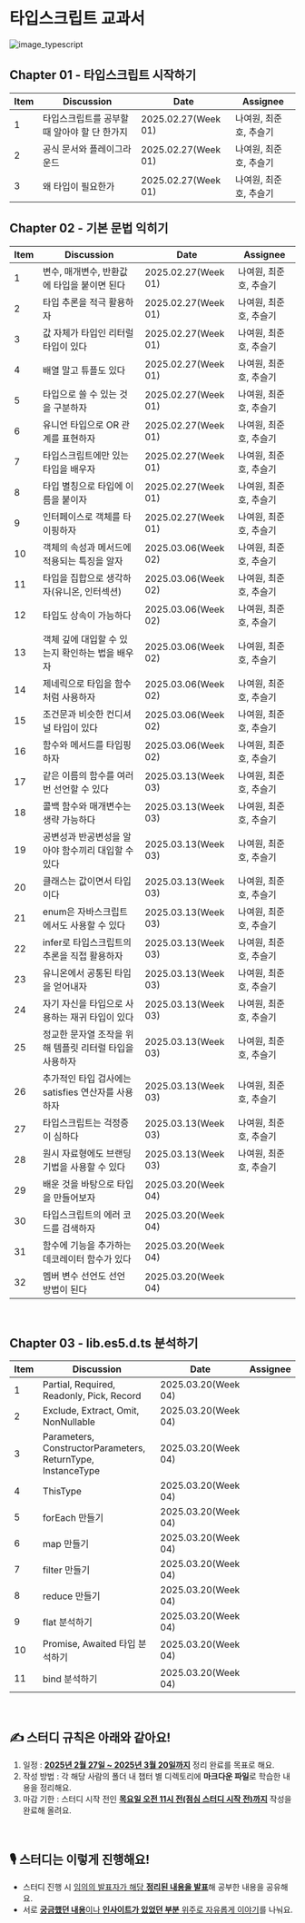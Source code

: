 # 타입스크립트 교과서

![image_typescript](https://github.com/user-attachments/assets/2963dd81-e5fd-4f4e-9a7e-c5eec99fffbf)

## Chapter 01 - 타입스크립트 시작하기

| Item | Discussion                                   | Date                | Assignee               |
| ---- | -------------------------------------------- | ------------------- | ---------------------- |
| 1   | 타입스크립트를 공부할 때 알아야 할 단 한가지 | 2025.02.27(Week 01) | 나여원, 최준호, 추슬기 |
| 2   | 공식 문서와 플레이그라운드                   | 2025.02.27(Week 01) | 나여원, 최준호, 추슬기 |
| 3   | 왜 타입이 필요한가                           | 2025.02.27(Week 01) | 나여원, 최준호, 추슬기 |

## Chapter 02 - 기본 문법 익히기

| Item | Discussion                                              | Date                | Assignee               |
| ---- | ------------------------------------------------------- | ------------------- | ---------------------- |
| 1   | 변수, 매개변수, 반환값에 타입을 붙이면 된다             | 2025.02.27(Week 01) | 나여원, 최준호, 추슬기 |
| 2   | 타입 추론을 적극 활용하자                               | 2025.02.27(Week 01) | 나여원, 최준호, 추슬기 |
| 3   | 값 자체가 타입인 리터럴 타입이 있다                     | 2025.02.27(Week 01) | 나여원, 최준호, 추슬기 |
| 4   | 배열 말고 튜플도 있다                                   | 2025.02.27(Week 01) | 나여원, 최준호, 추슬기 |
| 5   | 타입으로 쓸 수 있는 것을 구분하자                       | 2025.02.27(Week 01) | 나여원, 최준호, 추슬기 |
| 6   | 유니언 타입으로 OR 관계를 표현하자                      | 2025.02.27(Week 01) | 나여원, 최준호, 추슬기 |
| 7   | 타입스크립트에만 있는 타입을 배우자                     | 2025.02.27(Week 01) | 나여원, 최준호, 추슬기 |
| 8   | 타입 별칭으로 타입에 이름을 붙이자                      | 2025.02.27(Week 01) | 나여원, 최준호, 추슬기 |
| 9   | 인터페이스로 객체를 타이핑하자                          | 2025.02.27(Week 01) | 나여원, 최준호, 추슬기 |
| 10   | 객체의 속성과 메서드에 적용되는 특징을 알자             | 2025.03.06(Week 02) | 나여원, 최준호, 추슬기 |
| 11   | 타입을 집합으로 생각하자(유니온, 인터섹션)              | 2025.03.06(Week 02) | 나여원, 최준호, 추슬기 |
| 12   | 타입도 상속이 가능하다                                  | 2025.03.06(Week 02) | 나여원, 최준호, 추슬기 |
| 13   | 객체 깊에 대입할 수 있는지 확인하는 법을 배우자         | 2025.03.06(Week 02) | 나여원, 최준호, 추슬기 |
| 14   | 제네릭으로 타입을 함수처럼 사용하자                     | 2025.03.06(Week 02) | 나여원, 최준호, 추슬기 |
| 15   | 조건문과 비슷한 컨디셔널 타입이 있다                    | 2025.03.06(Week 02) | 나여원, 최준호, 추슬기 |
| 16   | 함수와 메서드를 타입핑하자                              | 2025.03.06(Week 02) | 나여원, 최준호, 추슬기 |
| 17   | 같은 이름의 함수를 여러 번 선언할 수 있다               | 2025.03.13(Week 03) | 나여원, 최준호, 추슬기 |
| 18   | 콜백 함수와 매개변수는 생략 가능하다                    | 2025.03.13(Week 03) | 나여원, 최준호, 추슬기 |
| 19   | 공변성과 반공변성을 알아야 함수끼리 대입할 수 있다      | 2025.03.13(Week 03) | 나여원, 최준호, 추슬기 |
| 20   | 클래스는 값이면서 타입이다                              | 2025.03.13(Week 03) | 나여원, 최준호, 추슬기 |
| 21   | enum은 자바스크립트에서도 사용할 수 있다                | 2025.03.13(Week 03) | 나여원, 최준호, 추슬기 |
| 22   | infer로 타입스크립트의 추론을 직접 활용하자             | 2025.03.13(Week 03) | 나여원, 최준호, 추슬기 |
| 23   | 유니온에서 공통된 타입을 얻어내자                       | 2025.03.13(Week 03) | 나여원, 최준호, 추슬기 |
| 24   | 자기 자신을 타입으로 사용하는 재귀 타입이 있다          | 2025.03.13(Week 03) | 나여원, 최준호, 추슬기 |
| 25   | 정교한 문자열 조작을 위해 템플릿 리터럴 타입을 사용하자 | 2025.03.13(Week 03) | 나여원, 최준호, 추슬기 |
| 26   | 추가적인 타입 검사에는 satisfies 연산자를 사용하자      | 2025.03.13(Week 03) | 나여원, 최준호, 추슬기 |
| 27   | 타입스크립트는 걱정증이 심하다                          | 2025.03.13(Week 03) | 나여원, 최준호, 추슬기 |
| 28   | 원시 자료형에도 브랜딩 기법을 사용할 수 있다            | 2025.03.13(Week 03) | 나여원, 최준호, 추슬기 |
| 29   | 배운 것을 바탕으로 타입을 만들어보자                    | 2025.03.20(Week 04) |                        |
| 30   | 타입스크립트의 에러 코드를 검색하자                     | 2025.03.20(Week 04) |                        |
| 31   | 함수에 기능을 추가하는 데코레이터 함수가 있다           | 2025.03.20(Week 04) |                        |
| 32   | 멤버 변수 선언도 선언 방법이 된다                       | 2025.03.20(Week 04) |                        |

<br />

## Chapter 03 - lib.es5.d.ts 분석하기

| Item | Discussion                                                  | Date                | Assignee |
| ---- | ----------------------------------------------------------- | ------------------- | -------- |
| 1   | Partial, Required, Readonly, Pick, Record                   | 2025.03.20(Week 04) |          |
| 2   | Exclude, Extract, Omit, NonNullable                         | 2025.03.20(Week 04) |          |
| 3   | Parameters, ConstructorParameters, ReturnType, InstanceType | 2025.03.20(Week 04) |          |
| 4   | ThisType                                                    | 2025.03.20(Week 04) |          |
| 5   | forEach 만들기                                              | 2025.03.20(Week 04) |          |
| 6   | map 만들기                                                  | 2025.03.20(Week 04) |          |
| 7   | filter 만들기                                               | 2025.03.20(Week 04) |          |
| 8   | reduce 만들기                                               | 2025.03.20(Week 04) |          |
| 9   | flat 분석하기                                               | 2025.03.20(Week 04) |          |
| 10   | Promise, Awaited 타입 분석하기                              | 2025.03.20(Week 04) |          |
| 11   | bind 분석하기                                               | 2025.03.20(Week 04) |          |

<br />

## ✍️ 스터디 규칙은 아래와 같아요!

1.  일정 : <u>**2025년 2월 27일 ~ 2025년 3월 20일까지**</u> 정리 완료를 목표로 해요.
2.  작성 방법 : 각 해당 사람의 폴더 내 챕터 별 디렉토리에 **마크다운 파일**로 학습한 내용을 정리해요.
3.  마감 기한 : 스터디 시작 전인 <u>**목요일 오전 11시 전(점심 스터디 시작 전)까지**</u> 작성을 완료해 올려요.

<br />

## 🎙️ 스터디는 이렇게 진행해요!

- 스터디 진행 시 <u>임의의 발표자가 해당 **정리된 내용을 발표**</u>해 공부한 내용을 공유해요.
- 서로 <u>**궁금했던 내용**이나 **인사이트가 있었던 부분** 위주로 자유롭게 이야기</u>를 나눠요.

<br />
